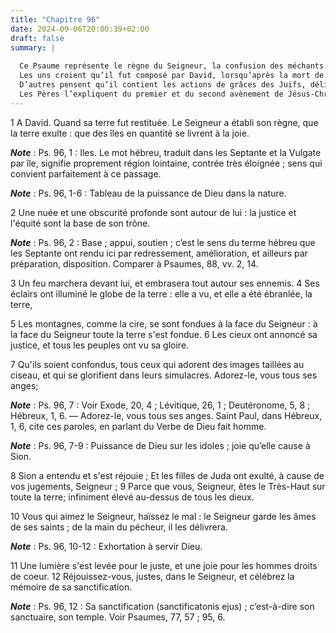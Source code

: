 ```yaml
---
title: "Chapitre 96"
date: 2024-09-06T20:00:39+02:00
draft: false
summary: |
  
  Ce Psaume représente le règne du Seigneur, la confusion des méchants et la joie des justes.
  Les uns croient qu’il fut composé par David, lorsqu’après la mort de Saül il se vit paisiblement établi dans son pays, et en possession du royaume que le Seigneur lui avait promis.
  D’autres pensent qu’il contient les actions de grâces des Juifs, délivrés de la captivité de Babylone, et la description de la vengeance exercée par le Seigneur contre les Babyloniens.
  Les Pères l’expliquent du premier et du second avènement de Jésus-Christ, de son règne dans l’Eglise et de la vocation des Gentils.
---
```



1 A David. Quand sa terre fut restituée. Le Seigneur a établi son règne, que la terre exulte : que des îles en quantité se livrent à la joie.

***Note*** :  Ps. 96, 1 : Iles. Le mot hébreu, traduit dans les Septante et la Vulgate par île, signifie proprement région lointaine, contrée très éloignée ; sens qui convient parfaitement à ce passage.

***Note*** :  Ps. 96, 1-6 : Tableau de la puissance de Dieu dans la nature.

2 Une nuée et une obscurité profonde sont autour de lui : la justice et l'équité sont la base de son trône.

***Note*** :  Ps. 96, 2 : Base ; appui, soutien ; c’est le sens du terme hébreu que les Septante ont rendu ici par redressement, amélioration, et ailleurs par préparation, disposition. Comparer à Psaumes, 88, vv. 2, 14.


3 Un feu marchera devant lui, et embrasera tout autour ses ennemis. 4 Ses éclairs ont illuminé le globe de la terre : elle a vu, et elle a été ébranlée, la terre,


5 Les montagnes, comme la cire, se sont fondues à la face du Seigneur : à la face du Seigneur toute la terre s'est fondue. 6 Les cieux ont annoncé sa justice, et tous les peuples ont vu sa gloire.


7 Qu'ils soient confondus, tous ceux qui adorent des images taillées au ciseau, et qui se glorifient dans leurs simulacres. Adorez-le, vous tous ses anges;

***Note*** :  Ps. 96, 7 : Voir Exode, 20, 4 ; Lévitique, 26, 1 ; Deutéronome, 5, 8 ; Hébreux, 1, 6. ― Adorez-le, vous tous ses anges. Saint Paul, dans Hébreux, 1, 6, cite ces paroles, en parlant du Verbe de Dieu fait homme.

***Note*** :  Ps. 96, 7-9 : Puissance de Dieu sur les idoles ; joie qu’elle cause à Sion.


8 Sion a entendu et s'est réjouie ; Et les filles de Juda ont exulté, à cause de vos jugements, Seigneur ; 9 Parce que vous, Seigneur, êtes le Très-Haut sur toute la terre; infiniment élevé au-dessus de tous les dieux.


10 Vous qui aimez le Seigneur, haïssez le mal : le Seigneur garde les âmes de ses saints ; de la main du pécheur, il les délivrera.

***Note*** :  Ps. 96, 10-12 : Exhortation à servir Dieu.


11 Une lumière s'est levée pour le juste, et une joie pour les hommes droits de coeur. 12 Réjouissez-vous, justes, dans le Seigneur, et célébrez la mémoire de sa sanctification.

***Note*** :  Ps. 96, 12 : Sa sanctification (sanctificatonis ejus) ; c’est-à-dire son sanctuaire, son temple. Voir Psaumes, 77, 57 ; 95, 6.

